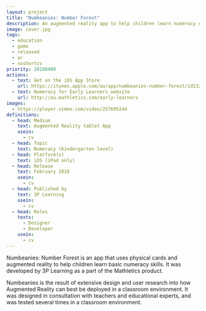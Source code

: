 ```yaml
---
layout: project
title: "Numbeanies: Number Forest"
description: An augmented reality app to help children learn numeracy using physical cards and adorable numbeanies
image: cover.jpg
tags:
  - education
  - game
  - released
  - ar
  - noshortcv
priority: 20180400
actions:
  - text: Get on the iOS App Store
    url: https://itunes.apple.com/au/app/numbeanies-number-forest/id1327676583?mt=8
  - text: Numeracy for Early Learners website
    url: http://au.mathletics.com/early-learners
images:
  - https://player.vimeo.com/video/257695244
definitions:
  - head: Medium
    text: Augmented Reality tablet App
    usein:
      - cv
  - head: Topic
    text: Numeracy (Kindergarten level)
  - head: Platform(s)
    text: iOS (iPad only)
  - head: Release
    text: February 2018
    usein:
      - cv
  - head: Published by
    text: 3P Learning
    usein:
      - cv
  - head: Roles
    texts:
      - Designer
      - Developer
    usein:
      - cv
---
```

Numbeanies: Number Forest is an app that uses physical cards and augmented reality to help children learn basic numeracy skills. It was developed by 3P Learning as a part of the Mathletics product.

Numbeanies is the result of extensive design and user research into how Augmented Reality can best be deployed in a classroom environment. It was designed in consultation with teachers and educational experts, and was tested several times in a classroom environment.
